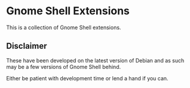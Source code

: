# Gnome Shell Extensions
This is a collection of Gnome Shell extensions.

## Disclaimer
These have been developed on the latest version of Debian and as such may be a few versions of Gnome Shell behind.

Either be patient with development time or lend a hand if you can.
